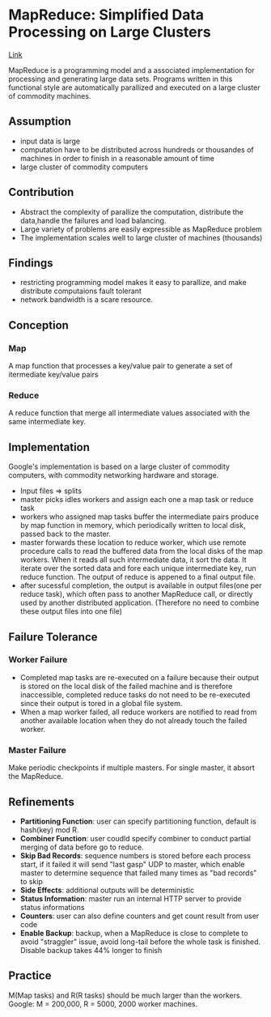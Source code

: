 # MapReduce: Simplified Data Processing on Large Clusters
[Link](https://static.googleusercontent.com/media/research.google.com/en//archive/mapreduce-osdi04.pdf)

MapReduce is a programming model and a associated implementation for processing and generating large data sets.
Programs written in this functional style are automatically parallized and executed on a large cluster of commodity machines.

## Assumption
* input data is large
* computation have to be distributed across hundreds or thousandes of machines in order to finish in a reasonable amount of time
* large cluster of commodity computers

## Contribution
* Abstract the complexity of parallize the computation, distribute the data,handle the failures and load balancing.
* Large variety of problems are easily expressible as MapReduce problem
* The implementation scales well to large cluster of machines (thousands)

## Findings
* restricting programming model makes it easy to parallize, and make distribute computaions fault tolerant
* network bandwidth is a scare resource. 


## Conception
### Map
A map function that processes a key/value pair to generate a set of itermediate key/value pairs

### Reduce
A reduce function that merge all intermediate values associated with the same intermediate key.

## Implementation
Google's implementation is based on a large cluster of commodity computers, with commodity networking hardware and storage.

* Input files =>  splits
* master picks idles workers and assign each one a map task or reduce task
* workers who assigned map tasks buffer the intermediate pairs produce by map function in memory, which periodically written to local disk, passed back to the master.
* master forwards these location to reduce worker, which use remote procedure calls to read the buffered data from the local disks of the map workers. When it reads all such intermediate data, it sort the data. It iterate over the sorted data and fore each unique intermediate key, run reduce function. The output of reduce is appened to a final output file.
* after sucessful completion, the output is available in output files(one per reduce task), which often pass to another MapReduce call, or directly used by another distributed application. (Therefore no need to combine these output files into one file)

## Failure Tolerance
### Worker Failure
* Completed map tasks are re-executed on a failure because their output is stored on the local disk of the failed machine and is therefore inaccessible, completed reduce tasks do not need to be re-executed since their output is tored in a global file system.
* When a map worker failed, all reduce workers are notified to read from another available location when they do not already touch the failed worker.
### Master Failure
Make periodic checkpoints if multiple masters. For single master, it absort the MapReduce.


## Refinements
* **Partitioning Function**: user can specify partitioning function, default is hash(key) mod R.
* **Combiner Function**: user coudld specify combiner to conduct partial merging of data before go to reduce.
* **Skip Bad Records**: sequence numbers is stored before each process start, if it failed it will send "last gasp" UDP to master, which enable master to determine sequence that failed many times as "bad records" to skip
* **Side Effects**: additional outputs will be deterministic
* **Status Information**: master run an internal HTTP server to provide status informations
* **Counters**: user can also define counters and get count result from user code
* **Enable Backup**: backup, when a MapReduce is close to complete to avoid "straggler" issue, avoid long-tail before the whole task is finished. Disable backup takes 44% longer to finish

## Practice
M(Map tasks) and R(R tasks) should be much larger than the workers. Google: M = 200,000, R = 5000, 2000 worker machines.


